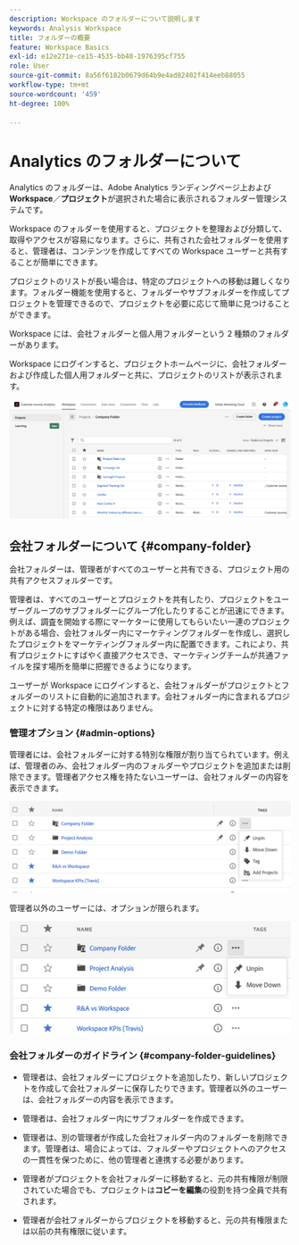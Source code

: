 ```yaml
---
description: Workspace のフォルダーについて説明します
keywords: Analysis Workspace
title: フォルダーの概要
feature: Workspace Basics
exl-id: e12e271e-ce15-4535-bb48-1976395cf755
role: User
source-git-commit: 8a56f6182b0679d64b9e4ad82402f414eeb88055
workflow-type: tm+mt
source-wordcount: '459'
ht-degree: 100%

---
```


# Analytics のフォルダーについて

Analytics のフォルダーは、Adobe Analytics ランディングページ上および **Workspace**／**プロジェクト**&#x200B;が選択された場合に表示されるフォルダー管理システムです。

Workspace のフォルダーを使用すると、プロジェクトを整理および分類して、取得やアクセスが容易になります。さらに、共有された会社フォルダーを使用すると、管理者は、コンテンツを作成してすべての Workspace ユーザーと共有することが簡単にできます。

プロジェクトのリストが長い場合は、特定のプロジェクトへの移動は難しくなります。フォルダー機能を使用すると、フォルダーやサブフォルダーを作成してプロジェクトを管理できるので、プロジェクトを必要に応じて簡単に見つけることができます。

Workspace には、会社フォルダーと個人用フォルダーという 2 種類のフォルダーがあります。

Workspace にログインすると、プロジェクトホームページに、会社フォルダーおよび作成した個人用フォルダーと共に、プロジェクトのリストが表示されます。

![プロジェクトホームページ](../assets/landing-page2.png)

## 会社フォルダーについて {#company-folder}

会社フォルダーは、管理者がすべてのユーザーと共有できる、プロジェクト用の共有アクセスフォルダーです。

管理者は、すべてのユーザーとプロジェクトを共有したり、プロジェクトをユーザーグループのサブフォルダーにグループ化したりすることが迅速にできます。例えば、調査を開始する際にマーケターに使用してもらいたい一連のプロジェクトがある場合、会社フォルダー内にマーケティングフォルダーを作成し、選択したプロジェクトをマーケティングフォルダー内に配置できます。これにより、共有プロジェクトにすばやく直接アクセスでき、マーケティングチームが共通ファイルを探す場所を簡単に把握できるようになります。

ユーザーが Workspace にログインすると、会社フォルダーがプロジェクトとフォルダーのリストに自動的に追加されます。会社フォルダー内に含まれるプロジェクトに対する特定の権限はありません。

### 管理オプション {#admin-options}

管理者には、会社フォルダーに対する特別な権限が割り当てられています。例えば、管理者のみ、会社フォルダー内のフォルダーやプロジェクトを追加または削除できます。管理者アクセス権を持たないユーザーは、会社フォルダーの内容を表示できます。

![管理オプションを表示するプロジェクトページ。](/help/analysis-workspace/build-workspace-project/assets/admin-options.png)

管理者以外のユーザーには、オプションが限られます。

![フォルダーの管理者以外のオプションを表示するプロジェクトページ。](/help/analysis-workspace/build-workspace-project/assets/non-admin-folder-options.png)

### 会社フォルダーのガイドライン {#company-folder-guidelines}

- 管理者は、会社フォルダーにプロジェクトを追加したり、新しいプロジェクトを作成して会社フォルダーに保存したりできます。管理者以外のユーザーは、会社フォルダーの内容を表示できます。

- 管理者は、会社フォルダー内にサブフォルダーを作成できます。

- 管理者は、別の管理者が作成した会社フォルダー内のフォルダーを削除できます。管理者は、場合によっては、フォルダーやプロジェクトへのアクセスの一貫性を保つために、他の管理者と連携する必要があります。

- 管理者がプロジェクトを会社フォルダーに移動すると、元の共有権限が制限されていた場合でも、プロジェクトは&#x200B;**コピーを編集**&#x200B;の役割を持つ全員で共有されます。

- 管理者が会社フォルダーからプロジェクトを移動すると、元の共有権限または以前の共有権限に従います。
